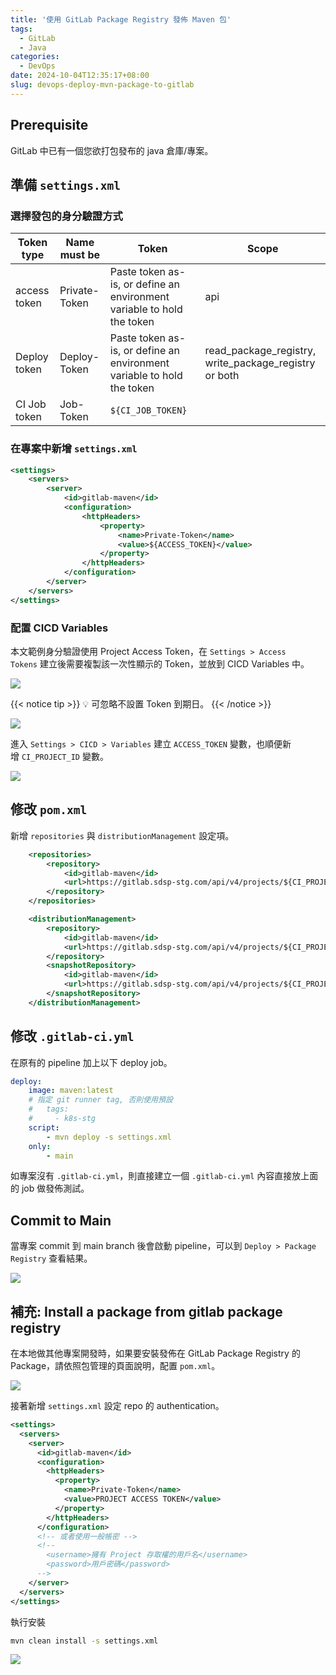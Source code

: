 ```yaml
---
title: '使用 GitLab Package Registry 發佈 Maven 包'
tags:
  - GitLab
  - Java
categories:
  - DevOps
date: 2024-10-04T12:35:17+08:00
slug: devops-deploy-mvn-package-to-gitlab
---
```


## Prerequisite

GitLab 中已有一個您欲打包發布的 java 倉庫/專案。

## 準備 `settings.xml`

### 選擇發包的身分驗證方式

| **Token type** | **Name must be** | **Token** | **Scope** |
| --- | --- | --- | --- |
| access token | Private-Token | Paste token as-is, or define an environment variable to hold the token | api |
| Deploy token | Deploy-Token | Paste token as-is, or define an environment variable to hold the token | read_package_registry, write_package_registry or both |
| CI Job token | Job-Token | `${CI_JOB_TOKEN}` |  |

### 在專案中新增 `settings.xml`

```xml
<settings>
    <servers>
        <server>
            <id>gitlab-maven</id>
            <configuration>
                <httpHeaders>
                    <property>
                        <name>Private-Token</name>
                        <value>${ACCESS_TOKEN}</value>
                    </property>
                </httpHeaders>
            </configuration>
        </server>
    </servers>
</settings>
```

### 配置 CICD Variables

本文範例身分驗證使用 Project Access Token，在 `Settings > Access Tokens` 建立後需要複製該一次性顯示的 Token，並放到 CICD Variables 中。

![](images/addNewToken.png)


{{< notice tip >}}
💡 可忽略不設置 Token 到期日。
{{< /notice >}}


![](images/createToken.png)

進入 `Settings > CICD > Variables` 建立 `ACCESS_TOKEN` 變數，也順便新增 `CI_PROJECT_ID` 變數。

![](images/ciVar.png)

## 修改 `pom.xml`

新增 `repositories` 與 `distributionManagement` 設定項。

```xml
    <repositories>
        <repository>
            <id>gitlab-maven</id>
            <url>https://gitlab.sdsp-stg.com/api/v4/projects/${CI_PROJECT_ID}/packages/maven</url>
        </repository>
    </repositories>

    <distributionManagement>
        <repository>
            <id>gitlab-maven</id>
            <url>https://gitlab.sdsp-stg.com/api/v4/projects/${CI_PROJECT_ID}/packages/maven</url>
        </repository>
        <snapshotRepository>
            <id>gitlab-maven</id>
            <url>https://gitlab.sdsp-stg.com/api/v4/projects/${CI_PROJECT_ID}/packages/maven</url>
        </snapshotRepository>
    </distributionManagement>
```

## 修改 `.gitlab-ci.yml`

在原有的 pipeline 加上以下 deploy job。

```yaml
deploy:
    image: maven:latest
    # 指定 git runner tag, 否則使用預設
    #   tags:
    #     - k8s-stg
    script:
        - mvn deploy -s settings.xml
    only:
        - main
```

如專案沒有 `.gitlab-ci.yml`，則直接建立一個 `.gitlab-ci.yml` 內容直接放上面的 job 做發佈測試。

## Commit to Main

當專案 commit 到 main branch 後會啟動 pipeline，可以到 `Deploy > Package Registry` 查看結果。

![](images/commitMain.png)

## 補充: Install a package from gitlab package registry

在本地做其他專案開發時，如果要安裝發佈在 GitLab Package Registry 的 Package，請依照包管理的頁面說明，配置 `pom.xml`。

![](images/deployPage.png)

接著新增 `settings.xml` 設定 repo 的 authentication。

```xml
<settings>
  <servers>
    <server>
      <id>gitlab-maven</id>
      <configuration>
        <httpHeaders>
          <property>
            <name>Private-Token</name>
            <value>PROJECT ACCESS TOKEN</value>
          </property>
        </httpHeaders>
      </configuration>
      <!-- 或者使用一般帳密 -->
      <!--
        <username>擁有 Project 存取權的用戶名</username>
        <password>用戶密碼</password>
      -->
    </server>
  </servers>
</settings>
```

執行安裝

```bash
mvn clean install -s settings.xml
```

![](images/install.png)